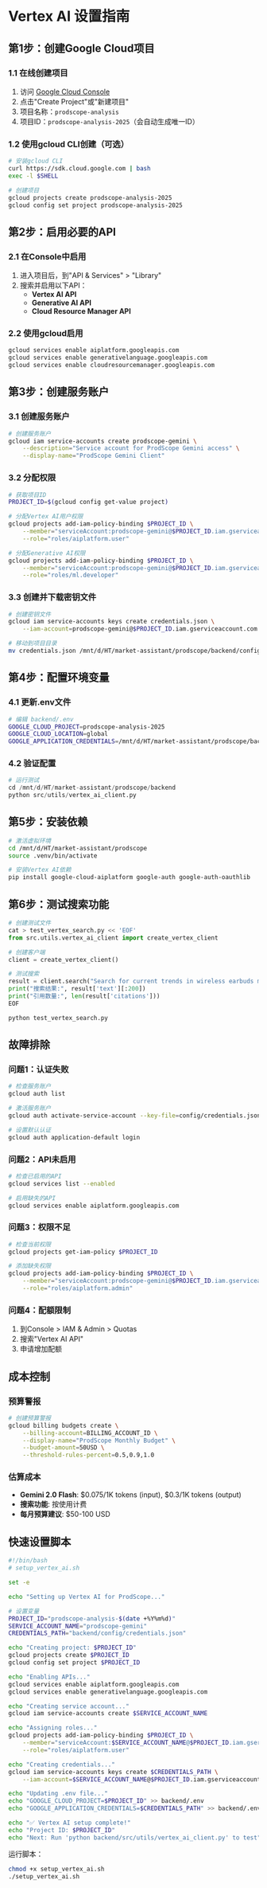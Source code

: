 # Vertex AI 设置指南

## 第1步：创建Google Cloud项目

### 1.1 在线创建项目
1. 访问 [Google Cloud Console](https://console.cloud.google.com/)
2. 点击"Create Project"或"新建项目"
3. 项目名称：`prodscope-analysis`
4. 项目ID：`prodscope-analysis-2025`（会自动生成唯一ID）

### 1.2 使用gcloud CLI创建（可选）
```bash
# 安装gcloud CLI
curl https://sdk.cloud.google.com | bash
exec -l $SHELL

# 创建项目
gcloud projects create prodscope-analysis-2025
gcloud config set project prodscope-analysis-2025
```

## 第2步：启用必要的API

### 2.1 在Console中启用
1. 进入项目后，到"API & Services" > "Library"
2. 搜索并启用以下API：
   - **Vertex AI API**
   - **Generative AI API**
   - **Cloud Resource Manager API**

### 2.2 使用gcloud启用
```bash
gcloud services enable aiplatform.googleapis.com
gcloud services enable generativelanguage.googleapis.com
gcloud services enable cloudresourcemanager.googleapis.com
```

## 第3步：创建服务账户

### 3.1 创建服务账户
```bash
# 创建服务账户
gcloud iam service-accounts create prodscope-gemini \
    --description="Service account for ProdScope Gemini access" \
    --display-name="ProdScope Gemini Client"
```

### 3.2 分配权限
```bash
# 获取项目ID
PROJECT_ID=$(gcloud config get-value project)

# 分配Vertex AI用户权限
gcloud projects add-iam-policy-binding $PROJECT_ID \
    --member="serviceAccount:prodscope-gemini@$PROJECT_ID.iam.gserviceaccount.com" \
    --role="roles/aiplatform.user"

# 分配Generative AI权限
gcloud projects add-iam-policy-binding $PROJECT_ID \
    --member="serviceAccount:prodscope-gemini@$PROJECT_ID.iam.gserviceaccount.com" \
    --role="roles/ml.developer"
```

### 3.3 创建并下载密钥文件
```bash
# 创建密钥文件
gcloud iam service-accounts keys create credentials.json \
    --iam-account=prodscope-gemini@$PROJECT_ID.iam.gserviceaccount.com

# 移动到项目目录
mv credentials.json /mnt/d/HT/market-assistant/prodscope/backend/config/
```

## 第4步：配置环境变量

### 4.1 更新.env文件
```bash
# 编辑 backend/.env
GOOGLE_CLOUD_PROJECT=prodscope-analysis-2025
GOOGLE_CLOUD_LOCATION=global
GOOGLE_APPLICATION_CREDENTIALS=/mnt/d/HT/market-assistant/prodscope/backend/config/credentials.json
```

### 4.2 验证配置
```python
# 运行测试
cd /mnt/d/HT/market-assistant/prodscope/backend
python src/utils/vertex_ai_client.py
```

## 第5步：安装依赖

```bash
# 激活虚拟环境
cd /mnt/d/HT/market-assistant/prodscope
source .venv/bin/activate

# 安装Vertex AI依赖
pip install google-cloud-aiplatform google-auth google-auth-oauthlib
```

## 第6步：测试搜索功能

```python
# 创建测试文件
cat > test_vertex_search.py << 'EOF'
from src.utils.vertex_ai_client import create_vertex_client

# 创建客户端
client = create_vertex_client()

# 测试搜索
result = client.search("Search for current trends in wireless earbuds market 2024")
print("搜索结果:", result['text'][:200])
print("引用数量:", len(result['citations']))
EOF

python test_vertex_search.py
```

## 故障排除

### 问题1：认证失败
```bash
# 检查服务账户
gcloud auth list

# 激活服务账户
gcloud auth activate-service-account --key-file=config/credentials.json

# 设置默认认证
gcloud auth application-default login
```

### 问题2：API未启用
```bash
# 检查已启用的API
gcloud services list --enabled

# 启用缺失的API
gcloud services enable aiplatform.googleapis.com
```

### 问题3：权限不足
```bash
# 检查当前权限
gcloud projects get-iam-policy $PROJECT_ID

# 添加缺失权限
gcloud projects add-iam-policy-binding $PROJECT_ID \
    --member="serviceAccount:prodscope-gemini@$PROJECT_ID.iam.gserviceaccount.com" \
    --role="roles/aiplatform.admin"
```

### 问题4：配额限制
1. 到Console > IAM & Admin > Quotas
2. 搜索"Vertex AI API"
3. 申请增加配额

## 成本控制

### 预算警报
```bash
# 创建预算警报
gcloud billing budgets create \
    --billing-account=BILLING_ACCOUNT_ID \
    --display-name="ProdScope Monthly Budget" \
    --budget-amount=50USD \
    --threshold-rules-percent=0.5,0.9,1.0
```

### 估算成本
- **Gemini 2.0 Flash**: $0.075/1K tokens (input), $0.3/1K tokens (output)
- **搜索功能**: 按使用计费
- **每月预算建议**: $50-100 USD

## 快速设置脚本

```bash
#!/bin/bash
# setup_vertex_ai.sh

set -e

echo "Setting up Vertex AI for ProdScope..."

# 设置变量
PROJECT_ID="prodscope-analysis-$(date +%Y%m%d)"
SERVICE_ACCOUNT_NAME="prodscope-gemini"
CREDENTIALS_PATH="backend/config/credentials.json"

echo "Creating project: $PROJECT_ID"
gcloud projects create $PROJECT_ID
gcloud config set project $PROJECT_ID

echo "Enabling APIs..."
gcloud services enable aiplatform.googleapis.com
gcloud services enable generativelanguage.googleapis.com

echo "Creating service account..."
gcloud iam service-accounts create $SERVICE_ACCOUNT_NAME

echo "Assigning roles..."
gcloud projects add-iam-policy-binding $PROJECT_ID \
    --member="serviceAccount:$SERVICE_ACCOUNT_NAME@$PROJECT_ID.iam.gserviceaccount.com" \
    --role="roles/aiplatform.user"

echo "Creating credentials..."
gcloud iam service-accounts keys create $CREDENTIALS_PATH \
    --iam-account=$SERVICE_ACCOUNT_NAME@$PROJECT_ID.iam.gserviceaccount.com

echo "Updating .env file..."
echo "GOOGLE_CLOUD_PROJECT=$PROJECT_ID" >> backend/.env
echo "GOOGLE_APPLICATION_CREDENTIALS=$CREDENTIALS_PATH" >> backend/.env

echo "✅ Vertex AI setup complete!"
echo "Project ID: $PROJECT_ID"
echo "Next: Run 'python backend/src/utils/vertex_ai_client.py' to test"
```

运行脚本：
```bash
chmod +x setup_vertex_ai.sh
./setup_vertex_ai.sh
```